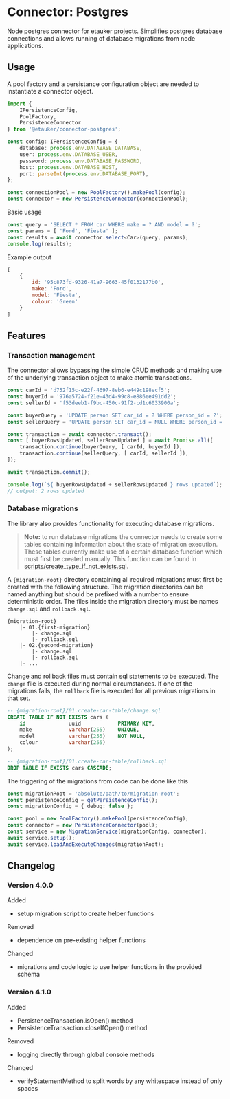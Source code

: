 # Connector: Postgres
Node postgres connector for etauker projects. 
Simplifies postgres database connections and allows running of database migrations from node applications.

## Usage

A pool factory and a persistance configuration object are needed to instantiate a connector object.
```ts
import {
    IPersistenceConfig,
    PoolFactory,
    PersistenceConnector    
} from '@etauker/connector-postgres';

const config: IPersistenceConfig = {
    database: process.env.DATABASE_DATABASE,
    user: process.env.DATABASE_USER,
    password: process.env.DATABASE_PASSWORD,
    host: process.env.DATABASE_HOST,
    port: parseInt(process.env.DATABASE_PORT),
};

const connectionPool = new PoolFactory().makePool(config);
const connector = new PersistenceConnector(connectionPool);
```

Basic usage
```ts
const query = 'SELECT * FROM car WHERE make = ? AND model = ?';
const params = [ 'Ford', 'Fiesta' ];
const results = await connector.select<Car>(query, params);
console.log(results);
```

Example output
```js
[
    {
        id: '95c873fd-9326-41a7-9663-45f0132177b0',
        make: 'Ford',
        model: 'Fiesta',
        colour: 'Green'
    }
]
```

## Features

### Transaction management
The connector allows bypassing the simple CRUD methods and making use of the underlying transaction object to make atomic transactions.
```ts
const carId = 'd752f15c-e22f-4697-8eb6-e449c198ecf5';
const buyerId = '976a5724-f21e-43d4-99c8-e886ee491dd2';
const sellerId = 'f53deeb1-f9bc-450c-91f2-cd1c6033900a';

const buyerQuery = 'UPDATE person SET car_id = ? WHERE person_id = ?';
const sellerQuery = 'UPDATE person SET car_id = NULL WHERE person_id = ?';

const transaction = await connector.transact();
const [ buyerRowsUpdated, sellerRowsUpdated ] = await Promise.all([
    transaction.continue(buyerQuery, [ carId, buyerId ]),
    transaction.continue(sellerQuery, [ carId, sellerId ]),
]);

await transaction.commit();

console.log(`${ buyerRowsUpdated + sellerRowsUpdated } rows updated`);
// output: 2 rows updated
```

### Database migrations
The library also provides functionality for executing database migrations.  
> **Note:** to run database migrations the connector needs to create some tables containing information about the state of migration execution. These tables currently make use of a certain database function which must first be created manually. This function can be found in [scripts/create_type_if_not_exists.sql](./scripts/create_type_if_not_exists.sql).

A `{migration-root}` directory containing all required migrations must first be created with the following structure. The migration directories can be named anything but should be prefixed with a number to ensure deterministic order. The files inside the migration directory must be names `change.sql` and `rollback.sql`.
```
{migration-root}
    |- 01.{first-migration}
        |- change.sql
        |- rollback.sql
    |- 02.{second-migration}
        |- change.sql
        |- rollback.sql
    |- ...
```

Change and rollback files must contain sql statements to be executed. 
The `change` file is executed during normal circumstances. 
If one of the migrations fails, the `rollback` file is executed for all previous migrations in that set. 
```sql
-- {migration-root}/01.create-car-table/change.sql
CREATE TABLE IF NOT EXISTS cars (
    id              uuid            PRIMARY KEY,
    make            varchar(255)    UNIQUE,
    model           varchar(255)    NOT NULL,
    colour          varchar(255)
);

-- {migration-root}/01.create-car-table/rollback.sql
DROP TABLE IF EXISTS cars CASCADE;
```

The triggering of the migrations from code can be done like this
```ts
const migrationRoot = 'absolute/path/to/migration-root';
const persistenceConfig = getPersistenceConfig();
const migrationConfig = { debug: false };

const pool = new PoolFactory().makePool(persistenceConfig);
const connector = new PersistenceConnector(pool);
const service = new MigrationService(migrationConfig, connector);
await service.setup();
await service.loadAndExecuteChanges(migrationRoot);
```

## Changelog

### Version 4.0.0
Added
- setup migration script to create helper functions

Removed 
- dependence on pre-existing helper functions

Changed 
- migrations and code logic to use helper functions in the provided schema

### Version 4.1.0
Added
- PersistenceTransaction.isOpen() method
- PersistenceTransaction.closeIfOpen() method

Removed 
- logging directly through global console methods

Changed 
- verifyStatementMethod to split words by any whitespace instead of only spaces
